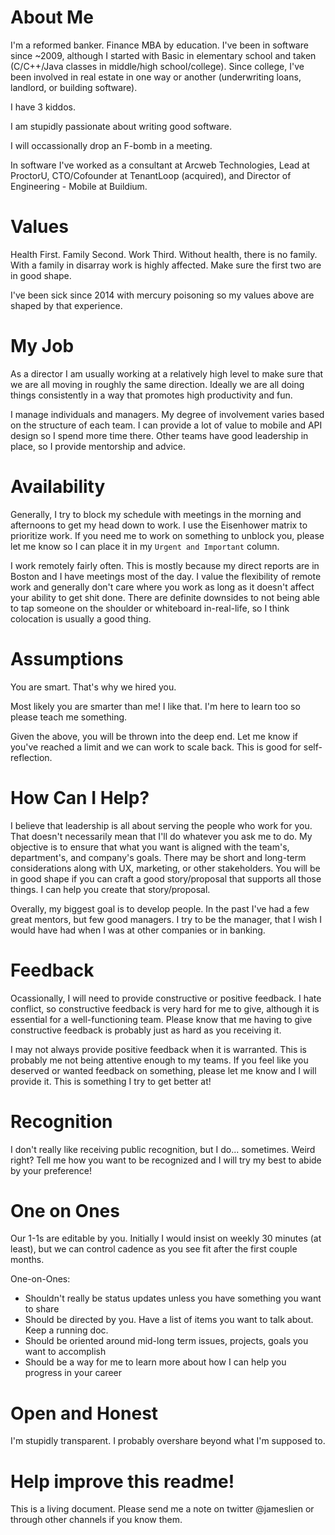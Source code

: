 # About Me

I'm a reformed banker. Finance MBA by education. I've been in software since ~2009, although I started with Basic in elementary school and taken (C/C++/Java classes in middle/high school/college). Since college, I've been involved in real estate in one way or another (underwriting loans, landlord, or building software).

I have 3 kiddos.

I am stupidly passionate about writing good software.

I will occassionally drop an F-bomb in a meeting.

In software I've worked as a consultant at Arcweb Technologies, Lead at ProctorU, CTO/Cofounder at TenantLoop (acquired), and Director of Engineering - Mobile at Buildium.

# Values

Health First. Family Second. Work Third. Without health, there is no family. With a family in disarray work is highly affected. Make sure the first two are in good shape.

I've been sick since 2014 with mercury poisoning so my values above are shaped by that experience.

# My Job

As a director I am usually working at a relatively high level to make sure that we are all moving in roughly the same direction. Ideally we are all doing things consistently in a way that promotes high productivity and fun.

I manage individuals and managers. My degree of involvement varies based on the structure of each team. I can provide a lot of value to mobile and API design so I spend more time there. Other teams have good leadership in place, so I provide mentorship and advice.

# Availability

Generally, I try to block my schedule with meetings in the morning and afternoons to get my head down to work. I use the Eisenhower matrix to prioritize work. If you need me to work on something to unblock you, please let me know so I can place it in my `Urgent and Important` column.

I work remotely fairly often. This is mostly because my direct reports are in Boston and I have meetings most of the day. I value the flexibility of remote work and generally don't care where you work as long as it doesn't affect your ability to get shit done. There are definite downsides to not being able to tap someone on the shoulder or whiteboard in-real-life, so I think colocation is usually a good thing.

# Assumptions

You are smart. That's why we hired you.

Most likely you are smarter than me! I like that. I'm here to learn too so please teach me something.

Given the above, you will be thrown into the deep end. Let me know if you've reached a limit and we can work to scale back. This is good for self-reflection. 

# How Can I Help?

I believe that leadership is all about serving the people who work for you. That doesn't necessarily mean that I'll do whatever you ask me to do. My objective is to ensure that what you want is aligned with the team's, department's, and company's goals. There may be short and long-term considerations along with UX, marketing, or other stakeholders. You will be in good shape if you can craft a good story/proposal that supports all those things. I can help you create that story/proposal.

Overally, my biggest goal is to develop people. In the past I've had a few great mentors, but few good managers. I try to be the manager, that I wish I would have had when I was at other companies or in banking.

# Feedback

Ocassionally, I will need to provide constructive or positive feedback. I hate conflict, so constructive feedback is very hard for me to give, although it is essential for a well-functioning team. Please know that me having to give constructive feedback is probably just as hard as you receiving it.

I may not always provide positive feedback when it is warranted. This is probably me not being attentive enough to my teams. If you feel like you deserved or wanted feedback on something, please let me know and I will provide it. This is something I try to get better at!

# Recognition

I don't really like receiving public recognition, but I do... sometimes. Weird right? Tell me how you want to be recognized and I will try my best to abide by your preference!

# One on Ones

Our 1-1s are editable by you. Initially I would insist on weekly 30 minutes (at least), but we can control cadence as you see fit after the first couple months.

One-on-Ones:
* Shouldn't really be status updates unless you have something you want to share
* Should be directed by you. Have a list of items you want to talk about. Keep a running doc.
* Should be oriented around mid-long term issues, projects, goals you want to accomplish
* Should be a way for me to learn more about how I can help you progress in your career

# Open and Honest

I'm stupidly transparent. I probably overshare beyond what I'm supposed to.

# Help improve this readme!

This is a living document. Please send me a note on twitter @jameslien or through other channels if you know them.
